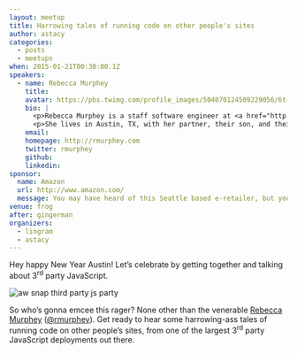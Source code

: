 ```yaml
---
layout: meetup
title: Harrowing tales of running code on other people's sites
author: astacy
categories:
  - posts
  - meetups
when: 2015-01-21T00:30:00.1Z
speakers:
  - name: Rebecca Murphey
    title:
    avatar: https://pbs.twimg.com/profile_images/504070124509229056/6t-MUDgL_400x400.jpeg
    bio: |
      <p>Rebecca Murphey is a staff software engineer at <a href="http://bazaarvoice.com">Bazaarvoice</a>, where she leads a team that shepherds third-party JavaScript application development across the organization. She is a frequent speaker on the topic of code organization and best practices at various JavaScript conferences, including Front-End Ops Conf, the 2014 jQuery Conference in San Diego, JSConf US 2013, JSConf US 2011, JSConf EU 2010, Full Frontal 2012, Fronteers 2012, and many others.</p>
      <p>She lives in Austin, TX, with her partner, their son, and their dog. She blogs at <a href="http://rmurphey.com">rmurphey.com</a>.</p>
    email:
    homepage: http://rmurphey.com
    twitter: rmurphey
    github:
    linkedin:
sponsor:
  name: Amazon
  url: http://www.amazon.com/
  message: You may have heard of this Seattle based e-retailer, but you may <em>not</em> have heard that they&#8217;re hiring for positions at their Austin office! If the idea of working on <a href="http://www.alexa.com/siteinfo/amazon.com">the world&#8217;s 6<sup>th</sup> largest website</a> is interesting to you, come talk to one of the Amazon folks at the meetup. You can also <a href="http://www.amazon.com/gp/jobs/ref=j_sq_btn?jobSearchKeywords=&#038;category=*&#038;location=US,+TX,+Austin&#038;x=28&#038;y=11">apply online</a>.
venue: frog
after: gingerman
organizers:
  - lingram
  - astacy
---
```


Hey happy New Year Austin! Let&#8217;s celebrate by getting together and talking about 3<sup>rd</sup> party JavaScript.

![aw snap third party js party][1]

So who&#8217;s gonna emcee this rager? None other than the venerable [Rebecca Murphey][2] ([@rmurphey][3]). Get ready to hear some harrowing-ass tales of running code on other people&#8217;s sites, from one of the largest 3<sup>rd</sup> party JavaScript deployments out there.

[1]: https://cldup.com/nWqk2nPq1S.gif
[2]: http://rmurphey.com
[3]: https://twitter.com/rmurphey
